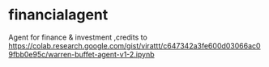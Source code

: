 # financialagent
Agent for finance &amp; investment ,credits to https://colab.research.google.com/gist/virattt/c647342a3fe600d03066ac09fbb0e95c/warren-buffet-agent-v1-2.ipynb
